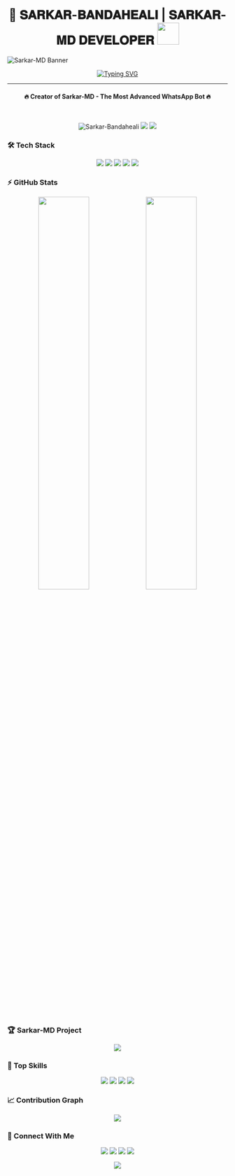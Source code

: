 <h1 align="center">🚀 𝐒𝐀𝐑𝐊𝐀𝐑-𝐁𝐀𝐍𝐃𝐀𝐇𝐄𝐀𝐋𝐈 | 𝐒𝐀𝐑𝐊𝐀𝐑-𝐌𝐃 𝐃𝐄𝐕𝐄𝐋𝐎𝐏𝐄𝐑 <img src="https://i.imgur.com/7F0D5zG.gif" width="50"></h1>

![Sarkar-MD Banner](https://files.catbox.moe/9cppjw.jpg)

<p align="center">
  <a href="https://git.io/typing-svg"><img src="https://readme-typing-svg.herokuapp.com?font=Fira+Code&weight=600&size=24&pause=1000&color=00F72D&center=true&vCenter=true&width=600&lines=PROFESSIONAL+WHATSAPP+BOT+DEVELOPER;5%2B+YEARS+CODING+EXPERIENCE;100%25+BUG-FREE+CODE;24%2F7+ACTIVE+DEVELOPER;THE+FUTURE+OF+WHATSAPP+BOTS" alt="Typing SVG" /></a>
</p>

<hr/>
<h4 align="center">🔥 Creator of Sarkar-MD - The Most Advanced WhatsApp Bot 🔥</h4>
<br>

<p align="center"> 
  <img src="https://komarev.com/ghpvc/?username=Sarkar-Bandaheali&label=PROFILE+VIEWS&color=00FF00&style=for-the-badge" alt="Sarkar-Bandaheali" /> 
  <img src="https://img.shields.io/badge/STATUS-VIP%20DEVELOPER-brightgreen?style=for-the-badge">
  <img src="https://img.shields.io/badge/SARKAR-MD%20PROJECT-red?style=for-the-badge&logo=whatsapp">
</p>

### 🛠️ Tech Stack
<p align="center">
  <img src="https://img.shields.io/badge/Node.js-339933?style=for-the-badge&logo=nodedotjs&logoColor=white">
  <img src="https://img.shields.io/badge/JavaScript-F7DF1E?style=for-the-badge&logo=javascript&logoColor=black">
  <img src="https://img.shields.io/badge/MongoDB-47A248?style=for-the-badge&logo=mongodb&logoColor=white">
  <img src="https://img.shields.io/badge/React-61DAFB?style=for-the-badge&logo=react&logoColor=black">
  <img src="https://img.shields.io/badge/Baileys-25D366?style=for-the-badge&logo=whatsapp&logoColor=white">
</p>

### ⚡ GitHub Stats
<p align="center">
  <img src="https://github-readme-stats.vercel.app/api?username=Sarkar-Bandaheali&show_icons=true&theme=vision-friendly-dark&count_private=true&include_all_commits=true&hide_border=true" width="48%">
  <img src="https://github-readme-streak-stats.herokuapp.com/?user=Sarkar-Bandaheali&theme=vision-friendly-dark&hide_border=true" width="48%">
</p>

### 🏆 Sarkar-MD Project
<p align="center">
  <a href="https://github.com/Sarkar-Bandaheali/Sarkar-MD">
    <img src="https://github-readme-stats.vercel.app/api/pin/?username=Sarkar-Bandaheali&repo=Sarkar-MD&theme=dark&show_owner=true">
  </a>
</p>

### 🌟 Top Skills
<p align="center">
  <img src="https://progress-bar.dev/95/?title=WHATSAPP+BOTS&scale=100&width=400&color=00ff00">
  <img src="https://progress-bar.dev/90/?title=NODE.JS&scale=100&width=400&color=00ff00">
  <img src="https://progress-bar.dev/85/?title=BOT+DEVELOPMENT&scale=100&width=400&color=00ff00">
  <img src="https://progress-bar.dev/80/?title=API+INTEGRATION&scale=100&width=400&color=00ff00">
</p>

### 📈 Contribution Graph
<p align="center">
  <img src="https://activity-graph.herokuapp.com/graph?username=Sarkar-Bandaheali&theme=react-dark&hide_border=true&area=true">
</p>

### 🤝 Connect With Me
<p align="center">
  <a href="https://wa.me/yournumber"><img src="https://img.shields.io/badge/WhatsApp-25D366?style=for-the-badge&logo=whatsapp&logoColor=white"></a>
  <a href="https://t.me/yourusername"><img src="https://img.shields.io/badge/Telegram-26A5E4?style=for-the-badge&logo=telegram&logoColor=white"></a>
  <a href="https://instagram.com/yourusername"><img src="https://img.shields.io/badge/Instagram-E4405F?style=for-the-badge&logo=instagram&logoColor=white"></a>
  <a href="https://youtube.com/yourchannel"><img src="https://img.shields.io/badge/YouTube-FF0000?style=for-the-badge&logo=youtube&logoColor=white"></a>
</p>

<p align="center">
  <img src="https://capsule-render.vercel.app/api?type=waving&color=00ff00&height=100&section=footer&text=THANKS+FOR+VISITING!&fontSize=30&fontColor=000000">
</p>
